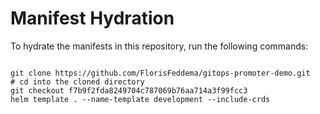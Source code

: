
# Manifest Hydration

To hydrate the manifests in this repository, run the following commands:

```shell

git clone https://github.com/FlorisFeddema/gitops-promoter-demo.git
# cd into the cloned directory
git checkout f7b9f2fda8249704c787069b76aa714a3f99fcc3
helm template . --name-template development --include-crds
```